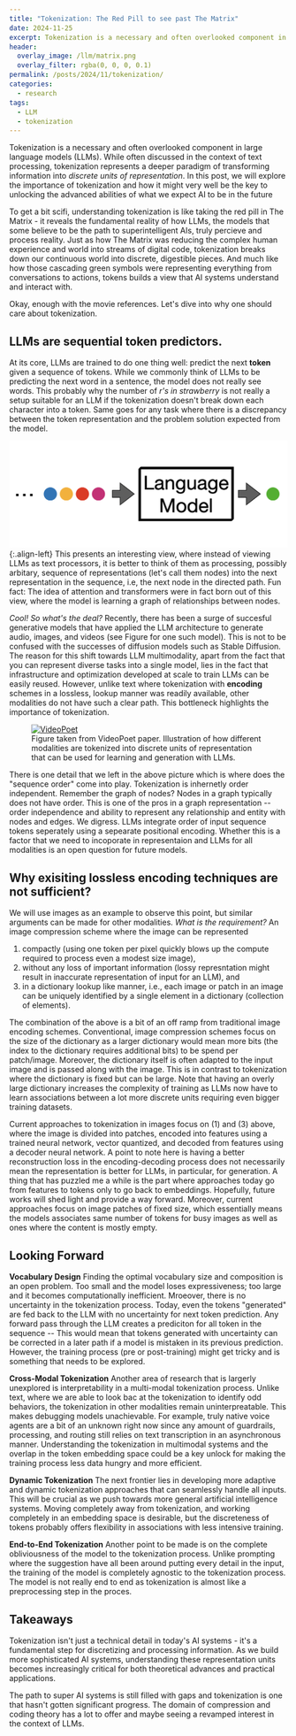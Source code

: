 ```yaml
---
title: "Tokenization: The Red Pill to see past The Matrix"
date: 2024-11-25
excerpt: Tokenization is a necessary and often overlooked component in large language models. In this post, we explore the importance of tokenization and how it might very well be the key to unlocking the advanced abilities of what we expect AI to be in the future.
header:
  overlay_image: /llm/matrix.png
  overlay_filter: rgba(0, 0, 0, 0.1)
permalink: /posts/2024/11/tokenization/
categories:
  - research
tags:
  - LLM
  - tokenization
---
```


Tokenization is a necessary and often overlooked component in large language models (LLMs). While often discussed in the context of text processing, tokenization represents a deeper paradigm of transforming information into _discrete units of representation_. In this post, we will explore the importance of tokenization and how it might very well be the key to unlocking the advanced abilities of what we expect AI to be in the future

To get a bit scifi, understanding tokenization is like taking the red pill in The Matrix - it reveals the fundamental reality of how LLMs, the models that some believe to be the path to superintelligent AIs, truly percieve and process reality. Just as how The Matrix was reducing the complex human experience and world into streams of digital code, tokenization breaks down our continuous world into discrete, digestible pieces. And much like how those cascading green symbols were representing everything from conversations to actions, tokens builds a view that AI systems understand and interact with.

Okay, enough with the movie references. Let's dive into why one should care about tokenization.

## LLMs are sequential token predictors.

At its core, LLMs are trained to do one thing well: predict the next **token** given a sequence of tokens. While we commonly think of LLMs to be predicting the next word in a sentence, the model does not really see words. This probably why the number of _r's in strawberry_ is not really a setup suitable for an LLM if the tokenization doesn't break down each character into a token. Same goes for any task where there is a discrepancy between the token representation and the problem solution expected from the model.

![Toeknization](/images/llm/tokenization.png){:.align-left} This presents an interesting view, where instead of viewing LLMs as text processors, it is better to think of them as processing, possibly arbitary, sequence of representations (let's call them nodes) into the next representation in the sequence, i.e, the next node in the directed path. Fun fact: The idea of attention and transformers were in fact born out of this view, where the model is learning a graph of relationships between nodes.

_Cool! So what's the deal?_ Recently, there has been a surge of succesful generative models that have applied the LLM architecture to generate audio, images, and videos (see Figure for one such model). This is not to be confused with the successes of diffusion models such as Stable Diffusion. The reason for this shift towards LLM multimodality, apart from the fact that you can represent diverse tasks into a single model, lies in the fact that infrastructure and optimization developed at scale to train LLMs can be easily reused. However, unlike text where tokenization with **encoding** schemes in a lossless, lookup manner was readily available, other modalities do not have such a clear path. This bottleneck highlights the importance of tokenization.

<figure>
	<a href="/images/llm/videopoet.png"><img src="/images/llm_geometry/videopoet.png" alt="VideoPoet"/></a>
	<figcaption> Figure taken from VideoPoet paper. Illustration of how different modalities are tokenized into discrete units of representation that can be used for learning and generation with LLMs. </figcaption>
</figure>

There is one detail that we left in the above picture which is where does the "sequence order" come into play. Tokenization is inhernetly order independent. Remember the graph of nodes? Nodes in a graph typically does not have order. This is one of the pros in a graph representation -- order independence and ability to represent any relationship and entity with nodes and edges. We digress. LLMs integrate order of input sequence tokens seperately using a sepearate positional encoding. Whether this is a factor that we need to incoporate in representaion and LLMs for all modalities is an open question for future models.

## Why exisiting lossless encoding techniques are not sufficient?

We will use images as an example to observe this point, but similar arguments can be made for other modalities. _What is the requirement?_ An image compression scheme where the image can be represented

1. compactly (using one token per pixel quickly blows up the compute required to process even a modest size image),
2. without any loss of important information (lossy represntation might result in inaccurate representation of input for an LLM), and
3. in a dictionary lookup like manner, i.e., each image or patch in an image can be uniquely identified by a single element in a dictionary (collection of elements).

The combination of the above is a bit of an off ramp from traditional image encoding schemes. Conventional, image compression schemes focus on the size of the dictionary as a larger dictionary would mean more bits (the index to the dictionary requires additional bits) to be spend per patch/image. Moreover, the dictionary itself is often adapted to the input image and is passed along with the image. This is in contrast to tokenization where the dictionary is fixed but can be large. Note that having an overly large dictionary increases the complexity of training as LLMs now have to learn associations between a lot more discrete units requiring even bigger training datasets.

Current approaches to tokenization in images focus on (1) and (3) above, where the image is divided into patches, encoded into features using a trained neural network, vector quantized, and decoded from features using a decoder neural network. A point to note here is having a better reconstruction loss in the encoding-decoding process does not necessarily mean the representation is better for LLMs, in particular, for generation. A thing that has puzzled me a while is the part where approaches today go from features to tokens only to go back to embeddings. Hopefully, future works will shed light and provide a way forward. Moreover, current approaches focus on image patches of fixed size, which essentially means the models associates same number of tokens for busy images as well as ones where the content is mostly empty.

## Looking Forward

**Vocabulary Design**
Finding the optimal vocabulary size and composition is an open problem. Too small and the model loses expressiveness; too large and it becomes computationally inefficient. Mroeover, there is no uncertainty in the tokenization process. Today, even the tokens "generated" are fed back to the LLM with no uncertainty for next token prediction. Any forward pass through the LLM creates a prediciton for all token in the sequence -- This would mean that tokens generated with uncertainty can be corrected in a later path if a model is mistaken in its previous prediction. However, the training process (pre or post-training) might get tricky and is something that needs to be explored.

**Cross-Modal Tokenization**
Another area of research that is largerly unexplored is interpretability in a multi-modal tokenization process. Unlike text, where we are able to look bac at the tokenization to identify odd behaviors, the tokenization in other modalities remain uninterpreatable. This makes debugging models unachievable. For example, truly native voice agents are a bit of an unknown right now since any amount of guardrails, processing, and routing still relies on text transcription in an asynchronous manner. Understanding the tokenization in multimodal systems and the overlap in the token embedding space could be a key unlock for making the training process less data hungry and more efficient.

**Dynamic Tokenization**
The next frontier lies in developing more adaptive and dynamic tokenization approaches that can seamlessly handle all inputs. This will be crucial as we push towards more general artificial intelligence systems. Moving completely away from tokenization, and working completely in an embedding space is desirable, but the discreteness of tokens probably offers flexibility in associations with less intensive training.

**End-to-End Tokenization**
Another point to be made is on the complete obliviousness of the model to the tokenization process. Unlike prompting where the suggestion have all been around putting every detail in the input, the training of the model is completely agnostic to the tokenization process. The model is not really end to end as tokenization is almost like a preprocessing step in the proces.

## Takeaways

Tokenization isn't just a technical detail in today's AI systems - it's a fundamental step for discretizing and processing information. As we build more sophisticated AI systems, understanding these representation units becomes increasingly critical for both theoretical advances and practical applications.

The path to super AI systems is still filled with gaps and tokenization is one that hasn't gotten significant progress. The domain of compression and coding theory has a lot to offer and maybe seeing a revamped interest in the context of LLMs.
